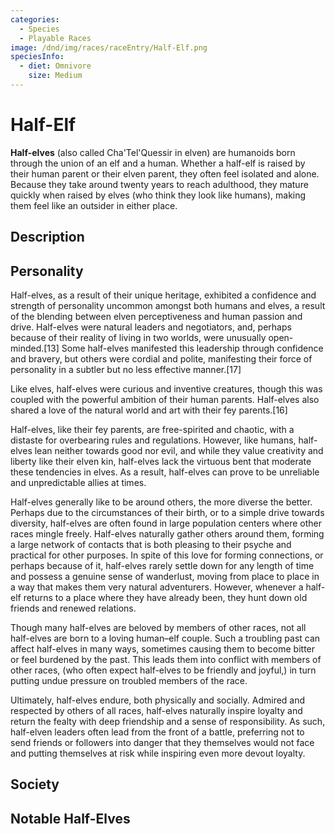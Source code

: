 ```yaml
---
categories:
  - Species
  - Playable Races
image: /dnd/img/races/raceEntry/Half-Elf.png
speciesInfo:
  - diet: Omnivore
    size: Medium
---
```


# Half-Elf

**Half-elves** (also called Cha'Tel'Quessir in elven) are humanoids born through the union of an elf and a human. Whether a half-elf is raised by their human parent or their elven parent, they often feel isolated and alone. Because they take around twenty years to reach adulthood, they mature quickly when raised by elves (who think they look like humans), making them feel like an outsider in either place.


## Description

## Personality

Half-elves, as a result of their unique heritage, exhibited a confidence and strength of personality uncommon amongst both humans and elves, a result of the blending between elven perceptiveness and human passion and drive. Half-elves were natural leaders and negotiators, and, perhaps because of their reality of living in two worlds, were unusually open-minded.[13] Some half-elves manifested this leadership through confidence and bravery, but others were cordial and polite, manifesting their force of personality in a subtler but no less effective manner.[17]

Like elves, half-elves were curious and inventive creatures, though this was coupled with the powerful ambition of their human parents. Half-elves also shared a love of the natural world and art with their fey parents.[16]

Half-elves, like their fey parents, are free-spirited and chaotic, with a distaste for overbearing rules and regulations. However, like humans, half-elves lean neither towards good nor evil, and while they value creativity and liberty like their elven kin, half-elves lack the virtuous bent that moderate these tendencies in elves. As a result, half-elves can prove to be unreliable and unpredictable allies at times.

Half-elves generally like to be around others, the more diverse the better. Perhaps due to the circumstances of their birth, or to a simple drive towards diversity, half-elves are often found in large population centers where other races mingle freely. Half-elves naturally gather others around them, forming a large network of contacts that is both pleasing to their psyche and practical for other purposes. In spite of this love for forming connections, or perhaps because of it, half-elves rarely settle down for any length of time and possess a genuine sense of wanderlust, moving from place to place in a way that makes them very natural adventurers. However, whenever a half-elf returns to a place where they have already been, they hunt down old friends and renewed relations.

Though many half-elves are beloved by members of other races, not all half-elves are born to a loving human–elf couple. Such a troubling past can affect half-elves in many ways, sometimes causing them to become bitter or feel burdened by the past. This leads them into conflict with members of other races, (who often expect half-elves to be friendly and joyful,) in turn putting undue pressure on troubled members of the race.

Ultimately, half-elves endure, both physically and socially. Admired and respected by others of all races, half-elves naturally inspire loyalty and return the fealty with deep friendship and a sense of responsibility. As such, half-elven leaders often lead from the front of a battle, preferring not to send friends or followers into danger that they themselves would not face and putting themselves at risk while inspiring even more devout loyalty.

## Society

## Notable Half-Elves